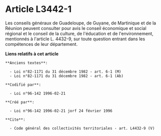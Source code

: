 # Article L3442-1

Les conseils généraux de Guadeloupe, de Guyane, de Martinique et de la Réunion peuvent consulter pour avis le conseil
économique et social régional et le conseil de la culture, de l'éducation et de l'environnement, mentionnés à l'article L.
4432-9, sur toute question entrant dans les compétences de leur département.

**Liens relatifs à cet article**

	**Anciens textes**:

	  - Loi n°82-1171 du 31 décembre 1982 - art. 6-1 (M)
	  - Loi n°82-1171 du 31 décembre 1982 - art. 6-1 (Ab)

	**Codifié par**:

	  - Loi n°96-142 1996-02-21

	**Créé par**:

	  - Loi n°96-142 1996-02-21 jorf 24 février 1996

	**Cite**:

	  - Code général des collectivités territoriales - art. L4432-9 (V)
